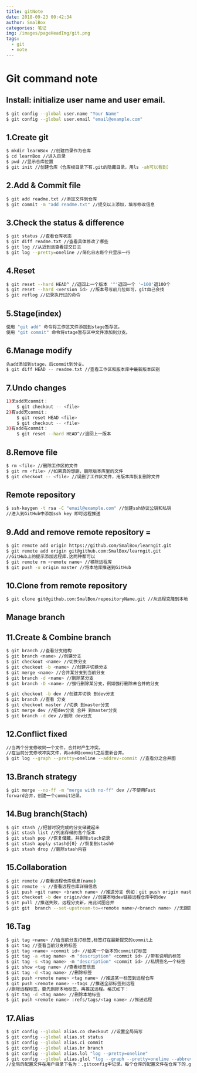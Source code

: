 ```yaml
---
title: gitNote
date: 2018-09-23 00:42:34
author: SmalBox
categories: 笔记
img: /images/pageHeadImg/git.png
tags:
  - git
  - note
---
```

# Git command note

## Install: initialize user name and user email.

``` bash
$ git config --global user.name "Your Name"
$ git config --global user.email "email@example.com"
```

## 1.Create git

``` bash
$ mkdir learnBox //创建目录作为仓库
$ cd learnBox //进入目录
$ pwd //显示仓库位置
$ git init //创建仓库（仓库根目录下有.git的隐藏目录，用ls -ah可以看到）
```

## 2.Add & Commit file

``` bash
$ git add readme.txt //添加文件到仓库
$ git commit -m "add readme.txt" //提交以上添加，填写修改信息
```

## 3.Check the status & difference

``` bash
$ git status //查看仓库状态
$ git diff readme.txt //查看具体修改了哪些
$ git log //从近到远查看提交日志
$ git log --pretty=oneline //简化日志每个只显示一行
```

## 4.Reset

``` bash
$ git reset --hard HEAD^ //退回上一个版本 '^'退回一个 '~100'退100个
$ git reset --hard <version id> //版本号写前几位即可，git自己会找
$ git reflog //记录执行过的命令
```

## 5.Stage(index)

``` bash
使用 "git add" 命令将工作区文件添加到stage暂存区。
使用 "git commit" 命令将stage暂存区中文件添加到分支。
```
## 6.Manage modify

``` bash
先add添加到stage，后commit到分支。
$ git diff HEAD -- readme.txt //查看工作区和版本库中最新版本区别
```

## 7.Undo changes

``` bash
1)无add无commit：
	$ git checkout -- <file>
2)有add无commit：
	$ git reset HEAD <file>
	$ git checkout -- <file>
3)有add有commit：
	$ git reset --hard HEAD^//退回上一版本
```
	
## 8.Remove file

``` bash
$ rm <file> //删除工作区的文件
$ git rm <file> //如果真的想删，删除版本库里的文件
$ git checkout -- <file> //误删了工作区文件，用版本库恢复删除文件
```


## Remote repository

``` bash
$ ssh-keygen -t rsa -C "email@example.com" //创建ssh协议公钥和私钥
//进入到GitHub中添加ssh key 即可远程推送
```

## 9.Add and remove remote repository =

``` bash
$ git remote add origin https://github.com/SmalBox/learngit.git
$ git remote add origin git@github.com:SmalBox/learngit.git
//GitHub上的提示添加远程库.这两种都可以
$ git remote rm <remote name> //移除远程库
$ git push -u origin master //将本地库推送到GitHub
```

## 10.Clone from remote repository

``` bash
$ git clone git@github.com:SmalBox/repositoryName.git //从远程克隆到本地
```

## Manage branch

## 11.Create & Combine branch

``` bash
$ git branch //查看分支结构
$ git branch <name> //创建分支
$ git checkout <name> //切换分支
$ git checkout -b <name> //创建并切换分支
$ git merge <name> //合并某分支到当前分支
$ git branch -d <name> //删除某分支
$ git branch -D <name> //强行删除某分支，例如强行删除未合并的分支
```

``` bash
$ git checkout -b dev //创建并切换 到dev分支
$ git branch //查看 分支
$ git checkout master //切换 到master分支
$ git merge dev //把dev分支 合并 到master分支
$ git branch -d dev //删除 dev分支
```

## 12.Conflict fixed

``` bash
//当两个分支修改同一个文件，合并时产生冲突。
//在当前分支修改冲突文件，再add和commit之后重新合并。
$ git log --graph --pretty=oneline --addrev-commit //查看分之合并图
```
	
## 13.Branch strategy

``` bash
$ git merge --no-ff -m "merge with no-ff" dev //不使用Fast
forward合并，创建一个commit记录。
```

## 14.Bug branch(Stach)

``` bash
$ git stash //把暂时没完成的分支储藏起来
$ git stash list //列出存储的各个版本
$ git stash pop //恢复储藏，并删除stach记录
$ git stash apply stash@{0} //恢复到stash0
$ git stash drop //删除stash内容
```

## 15.Collaboration

``` bash
$ git remote //查看远程仓库信息(name)
$ git remote -v //查看远程仓库详细信息
$ git push <git name> <branch name> //推送分支 例如：git push origin master
$ git checkout -b dev origin/dev //创建本地dev链接远程仓库中的dev
$ git pull //推送失败，远程分支新，用此试图合并
$ git git  branch --set-upstream-to=<remote name>/<branch name> //无跟踪信息时，说明本地分支与远程分支没有建立关系，用此建立
```

## 16.Tag

``` bash
$ git tag <name> //给当前分支打标签,标签打在最新提交的commit上
$ git tag //查看当前分支的标签
$ git tag <name> <commit id> //给某一个版本的commit打标签
$ git tag -a <tag name> -m "description" <commit id> //带有说明的标签
$ git tag -s <tag name> -m "description" <commit id> //私钥签名一个标签
$ git show <tag name> //查看标签信息
$ git tag -d <tag name> //删除标签
$ git push <remote name> <tag name> //推送某一标签到远程仓库
$ git push <remote name> --tags //推送全部标签到远程
//删除远程标签，要先删除本地标签，再推送远程。格式如下：
$ git tag -d <tag name> //删除本地标签
$ git push <remote name> :refs/tags/<tag name> //推送远程
```

## 17.Alias

``` bash
$ git config --global alias.co checkout //设置全局简写
$ git config --global alias.st status 
$ git config --global alias.ci commit
$ git config --global alias.br branch
$ git config --global alias.lol "log --pretty=oneline"
$ git config --global alias.glol "log --graph --pretty=oneline --abbrev-commit"
//全局的配置文件在用户目录下名为：.gitconfig中记录。每个仓库的配置文件在仓库下的.git文件下config文件中记录
```
